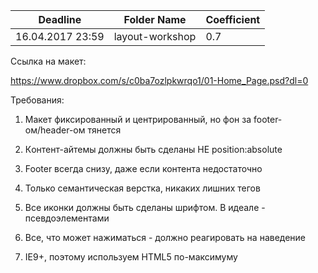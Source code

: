﻿Deadline         | Folder Name      | Coefficient
-----------------|------------------|--------------
16.04.2017 23:59 | layout-workshop  | 0.7

Ссылка на макет:

https://www.dropbox.com/s/c0ba7ozlpkwrqo1/01-Home_Page.psd?dl=0

Требования:

1) Макет фиксированный и центрированный, но фон за footer-ом/header-ом тянется

2) Кoнтент-айтемы должны быть сделаны НЕ position:absolute

3) Footer всегда снизу, даже если контента недостаточно

4) Только семантическая верстка, никаких лишних тегов

5) Все иконки должны быть сделаны шрифтом. В идеале - псевдоэлементами

6) Все, что может нажиматься - должно реагировать на наведение

7) IE9+, поэтому используем HTML5 по-максимуму
